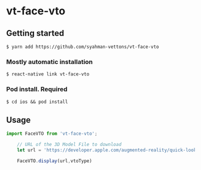 # vt-face-vto

## Getting started

`$ yarn add https://github.com/syahman-vettons/vt-face-vto`

### Mostly automatic installation

`$ react-native link vt-face-vto`

### Pod install. Required

`$ cd ios && pod install`

## Usage
```javascript
import FaceVTO from 'vt-face-vto';

    // URL of the 3D Model File to download 
    let url = 'https://developer.apple.com/augmented-reality/quick-look/models/vintagerobot2k/toy_robot_vintage.usdz'

    FaceVTO.display(url,vtoType)

```
